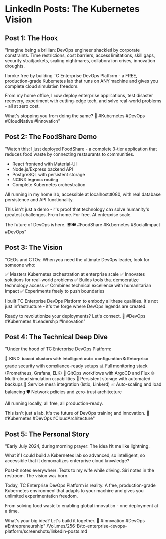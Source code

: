 # LinkedIn Posts: The Kubernetes Vision

## Post 1: The Hook
"Imagine being a brilliant DevOps engineer shackled by corporate constraints. Time restrictions, cost barriers, access limitations, skill gaps, security straitjackets, scaling nightmares, collaboration crises, innovation droughts.

I broke free by building TC Enterprise DevOps Platform - a FREE, production-grade Kubernetes lab that runs on ANY machine and gives you complete cloud simulation freedom.

From my home office, I now deploy enterprise applications, test disaster recovery, experiment with cutting-edge tech, and solve real-world problems - all at zero cost.

What's stopping you from doing the same? 🚀 #Kubernetes #DevOps #CloudNative #Innovation"

## Post 2: The FoodShare Demo
"Watch this: I just deployed FoodShare - a complete 3-tier application that reduces food waste by connecting restaurants to communities.

- React frontend with Material-UI
- Node.js/Express backend API
- PostgreSQL with persistent storage
- NGINX ingress routing
- Complete Kubernetes orchestration

All running in my home lab, accessible at localhost:8080, with real database persistence and API functionality.

This isn't just a demo - it's proof that technology can solve humanity's greatest challenges. From home. For free. At enterprise scale.

The future of DevOps is here. 🌍🍽️ #FoodShare #Kubernetes #SocialImpact #DevOps"

## Post 3: The Vision
"CEOs and CTOs: When you need the ultimate DevOps leader, look for someone who:

✅ Masters Kubernetes orchestration at enterprise scale
✅ Innovates solutions for real-world problems
✅ Builds tools that democratize technology access
✅ Combines technical excellence with humanitarian impact
✅ Experiments freely to push boundaries

I built TC Enterprise DevOps Platform to embody all these qualities. It's not just infrastructure - it's the forge where DevOps legends are created.

Ready to revolutionize your deployments? Let's connect. 💼 #DevOps #Kubernetes #Leadership #Innovation"

## Post 4: The Technical Deep Dive
"Under the hood of TC Enterprise DevOps Platform:

🔧 KIND-based clusters with intelligent auto-configuration
🔒 Enterprise-grade security with compliance-ready setups
📊 Full monitoring stack (Prometheus, Grafana, ELK)
🚀 GitOps workflows with ArgoCD and Flux
🌐 Multi-cloud simulation capabilities
💾 Persistent storage with automated backups
🔄 Service mesh integration (Istio, Linkerd)
📈 Auto-scaling and load balancing
🛡️ Network policies and zero-trust architecture

All running locally, all free, all production-ready.

This isn't just a lab. It's the future of DevOps training and innovation. 🔬 #Kubernetes #DevOps #CloudArchitecture"

## Post 5: The Personal Story
"Early July 2024, during morning prayer: The idea hit me like lightning.

What if I could build a Kubernetes lab so advanced, so intelligent, so accessible that it democratizes enterprise cloud knowledge?

Post-it notes everywhere. Texts to my wife while driving. Siri notes in the restroom. The vision was born.

Today, TC Enterprise DevOps Platform is reality. A free, production-grade Kubernetes environment that adapts to your machine and gives you unlimited experimentation freedom.

From solving food waste to enabling global innovation - one deployment at a time.

What's your big idea? Let's build it together. 🙏 #Innovation #DevOps #Entrepreneurship"</content>
<parameter name="filePath">/Volumes/256-B/tc-enterprise-devops-platform/screenshots/linkedin-posts.md
